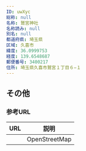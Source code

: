 ```yaml
---
ID: uwXyc
総称: null
名称: 鷲宮神社
名称読み: null
別名: null
都道府県: 埼玉県
区域: 久喜市
緯度: 36.0999753
経度: 139.6548687
郵便番号: 3400217
住所: 埼玉県久喜市鷲宮１丁目６−１
---
```


## その他

### 参考URL

| URL | 説明          |
| --- | ------------- |
|     | OpenStreetMap |
